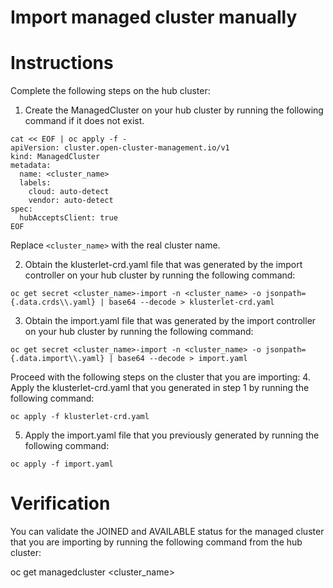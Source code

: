 # Import managed cluster manually

# Instructions

Complete the following steps on the hub cluster:
1. Create the ManagedCluster on your hub cluster by running the following command if it does not exist.
```
cat << EOF | oc apply -f -
apiVersion: cluster.open-cluster-management.io/v1
kind: ManagedCluster
metadata:
  name: <cluster_name>
  labels:
    cloud: auto-detect
    vendor: auto-detect
spec:
  hubAcceptsClient: true
EOF
```
Replace `<cluster_name>` with the real cluster name.

2. Obtain the klusterlet-crd.yaml file that was generated by the import controller on your hub cluster by running the following command:
```
oc get secret <cluster_name>-import -n <cluster_name> -o jsonpath={.data.crds\\.yaml} | base64 --decode > klusterlet-crd.yaml
```
3. Obtain the import.yaml file that was generated by the import controller on your hub cluster by running the following command:
```
oc get secret <cluster_name>-import -n <cluster_name> -o jsonpath={.data.import\\.yaml} | base64 --decode > import.yaml
```
Proceed with the following steps on the cluster that you are importing:
4. Apply the klusterlet-crd.yaml that you generated in step 1 by running the following command:
```
oc apply -f klusterlet-crd.yaml
```
5. Apply the import.yaml file that you previously generated by running the following command:
```
oc apply -f import.yaml
```

# Verification
You can validate the JOINED and AVAILABLE status for the managed cluster that you are importing by running the following command from the hub cluster:

oc get managedcluster <cluster_name>